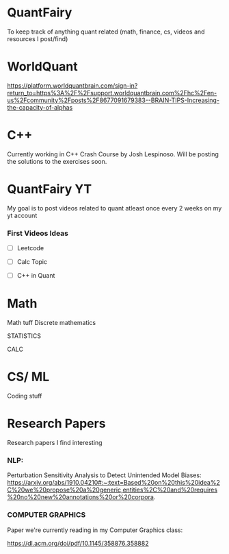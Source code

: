 # QuantFairy 
To keep track of anything quant related (math, finance, cs, videos and resources I post/find)

# WorldQuant

https://platform.worldquantbrain.com/sign-in?return_to=https%3A%2F%2Fsupport.worldquantbrain.com%2Fhc%2Fen-us%2Fcommunity%2Fposts%2F8677091679383--BRAIN-TIPS-Increasing-the-capacity-of-alphas


# C++ 

Currently working in C++ Crash Course by Josh Lespinoso. Will be posting the solutions to the exercises soon.






# QuantFairy YT

My goal is to post videos related to quant atleast once every 2 weeks on my yt account

### First Videos Ideas
- [ ] Leetcode 
- [ ] Calc Topic
- [ ] C++ in Quant


# Math

Math tuff 
Discrete mathematics


STATISTICS

CALC


# CS/ ML

Coding stuff

# Research Papers

Research papers I find interesting
### NLP: 

Perturbation Sensitivity Analysis to Detect Unintended Model Biases: https://arxiv.org/abs/1910.04210#:~:text=Based%20on%20this%20idea%2C%20we%20propose%20a%20generic,entities%2C%20and%20requires%20no%20new%20annotations%20or%20corpora.



### COMPUTER GRAPHICS 
Paper we're currently reading in my Computer Graphics class:

https://dl.acm.org/doi/pdf/10.1145/358876.358882

